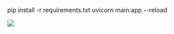 pip install -r requirements.txt
uvicorn main:app --reload


<img src="http://mazandi.herokuapp.com/api?handle=tjalsdyd2121&theme=warm"/>

